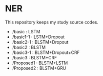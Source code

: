 # NER
This repository keeps my study source codes.

- /basic    : LSTM
- /basic1-1 : LSTM+Dropout
- /basic2-1 : BLSTM+Dropout  
- /basic2   : BLSTM  
- /basic3-1 : BLSTM+Dropout+CRF  
- /basic3   : BLSTM+CRF
- /Proposed1 : BLSTM+LSTM
- /Proposed2 : BLSTM+GRU